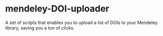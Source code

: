 # mendeley-DOI-uploader
A set of scripts that enables you to upload a list of DOIs to your Mendeley library, saving you a ton of clicks.
